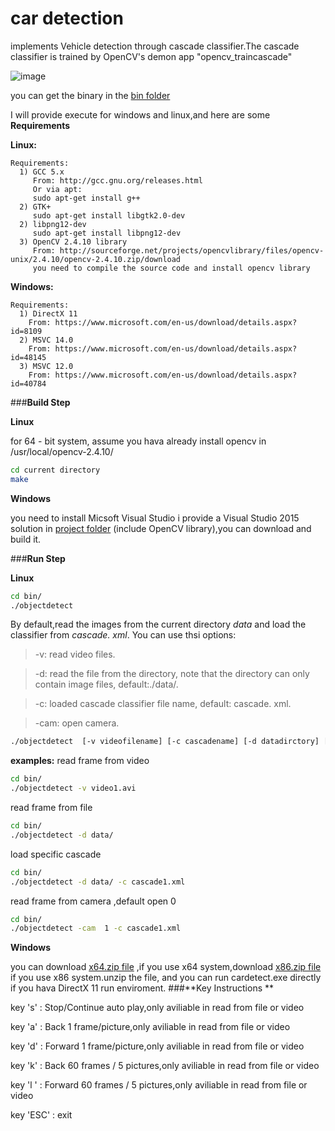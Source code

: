 # car detection

implements Vehicle detection through cascade classifier.The cascade classifier is trained by OpenCV's demon app "opencv_traincascade"

![image](https://github.com/tangchent/cardetect/raw/master/picture/Picture1.png)

you can get the binary in the [bin folder](https://github.com/tangchent/cardetect/tree/master/bin "bin folder")

I will provide execute for windows and linux,and here are some **Requirements**

**Linux:**
    
    Requirements:
      1) GCC 5.x
         From: http://gcc.gnu.org/releases.html
         Or via apt:
         sudo apt-get install g++
      2) GTK+
         sudo apt-get install libgtk2.0-dev
      2) libpng12-dev
         sudo apt-get install libpng12-dev
      3) OpenCV 2.4.10 library
         From: http://sourceforge.net/projects/opencvlibrary/files/opencv-unix/2.4.10/opencv-2.4.10.zip/download
         you need to compile the source code and install opencv library

**Windows:**

    Requirements:
      1) DirectX 11
        From: https://www.microsoft.com/en-us/download/details.aspx?id=8109
      2) MSVC 14.0
        From: https://www.microsoft.com/en-us/download/details.aspx?id=48145
      3) MSVC 12.0
      	From: https://www.microsoft.com/en-us/download/details.aspx?id=40784
\###**Build Step**

**Linux**

for 64 - bit system, assume you hava already install opencv in /usr/local/opencv-2.4.10/
``` bash
cd current directory
make
```
**Windows**

you need to install Micsoft Visual Studio
i provide a Visual Studio 2015 solution in [ project folder](https://github.com/tangchent/cardetect) (include OpenCV library),you can download and build it.

\###**Run Step**

**Linux**
``` bash
cd bin/
./objectdetect
```
By default,read the images from the current directory *data* and load the classifier from *cascade. xml*.
You can use thsi options:
>-v: read video files.

>-d: read the file from the directory, note that the directory can only contain image files, default:./data/.

>-c: loaded cascade classifier file name, default: cascade. xml.

>-cam: open camera.
``` bash
./objectdetect  [-v videofilename] [-c cascadename] [-d datadirctory] [-cam [id]]
```
**examples:**
read frame from video
``` bash
cd bin/
./objectdetect -v video1.avi
```
read frame from file
``` bash
cd bin/
./objectdetect -d data/
```
load specific cascade
``` bash
cd bin/
./objectdetect -d data/ -c cascade1.xml
```
read frame from camera ,default open 0
``` bash
cd bin/
./objectdetect -cam  1 -c cascade1.xml
```
**Windows**

you can download [x64.zip file](https://github.com/tangchent/cardetect/blob/master/bin/x86.rar) ,if you use x64 system,download [x86.zip file](https://github.com/tangchent/cardetect/blob/master/bin/x86.rar) if you use x86 system.unzip the file, and you can run cardetect.exe directly if you hava DirectX 11 run enviroment.
\###**Key Instructions **

key 's' : Stop/Continue auto play,only aviliable in read from file or video

key 'a' : Back 1 frame/picture,only aviliable in read from file or video

key 'd' : Forward 1 frame/picture,only aviliable in read from file or video

key 'k' : Back 60 frames / 5 pictures,only aviliable in read from file or video

key 'l ' : Forward 60 frames / 5 pictures,only aviliable in read from file or video

key 'ESC' : exit
